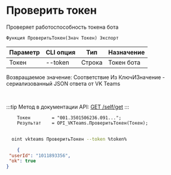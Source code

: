 ﻿---
sidebar_position: 1
---

# Проверить токен
 Проверяет работоспособность токена бота



`Функция ПроверитьТокен(Знач Токен) Экспорт`

  | Параметр | CLI опция | Тип | Назначение |
  |-|-|-|-|
  | Токен | --token | Строка | Токен бота |

  
  Возвращаемое значение:   Соответствие Из КлючИЗначение - сериализованный JSON ответа от VK Teams

<br/>

:::tip
Метод в документации API: [GET /self/get](https://teams.vk.com/botapi/#/self/get_self_get)
:::
<br/>


```bsl title="Пример кода"
    Токен        = "001.3501506236.091...";
    Результат    = OPI_VKTeams.ПроверитьТокен(Токен);
```



```sh title="Пример команды CLI"
    
  oint vkteams ПроверитьТокен --token %token%

```

```json title="Результат"
    {
 "userId": "1011893356",
 "ok": true
}

```
